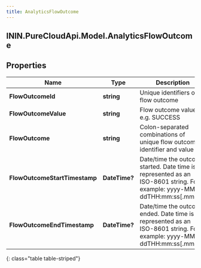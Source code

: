 ```yaml
---
title: AnalyticsFlowOutcome
---
```

## ININ.PureCloudApi.Model.AnalyticsFlowOutcome

## Properties

|Name | Type | Description | Notes|
|------------ | ------------- | ------------- | -------------|
| **FlowOutcomeId** | **string** | Unique identifiers of a flow outcome | [optional] |
| **FlowOutcomeValue** | **string** | Flow outcome value, e.g. SUCCESS | [optional] |
| **FlowOutcome** | **string** | Colon-separated combinations of unique flow outcome identifier and value | [optional] |
| **FlowOutcomeStartTimestamp** | **DateTime?** | Date/time the outcome started. Date time is represented as an ISO-8601 string. For example: yyyy-MM-ddTHH:mm:ss[.mmm]Z | [optional] |
| **FlowOutcomeEndTimestamp** | **DateTime?** | Date/time the outcome ended. Date time is represented as an ISO-8601 string. For example: yyyy-MM-ddTHH:mm:ss[.mmm]Z | [optional] |
{: class="table table-striped"}


